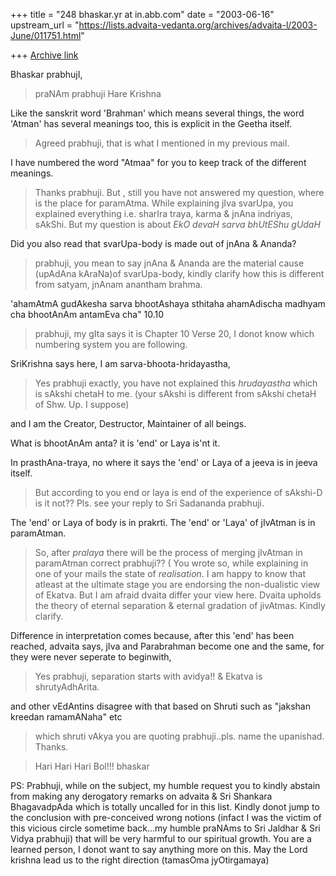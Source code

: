 +++
title = "248 bhaskar.yr at in.abb.com"
date = "2003-06-16"
upstream_url = "https://lists.advaita-vedanta.org/archives/advaita-l/2003-June/011751.html"

+++
[Archive link](https://lists.advaita-vedanta.org/archives/advaita-l/2003-June/011751.html)

Bhaskar prabhujI,

>  praNAm prabhuji
>  Hare Krishna

Like the sanskrit word 'Brahman' which means several things, the word
'Atman' has several meanings too,  this is explicit in the Geetha itself.

>  Agreed prabhuji, that is what I mentioned in my previous mail.

I have numbered the word "Atmaa"  for you to keep track of the
different meanings.

>  Thanks prabhuji.  But , still you have not answered my question, where
is the place for paramAtma.  While explaining jIva svarUpa, you explained
everything i.e. sharIra traya, karma & jnAna indriyas, sAkShi.  But my
question is about *EkO devaH sarva bhUtEShu gUdaH*


Did you also read that svarUpa-body  is made out of  jnAna & Ananda?

>  prabhuji, you mean to say jnAna & Ananda are the material cause (upAdAna
kAraNa)of svarUpa-body, kindly clarify how this is different from satyam,
jnAnam anantham brahma.

'ahamAtmA gudAkesha sarva bhootAshaya sthitaha
ahamAdischa madhyam cha bhootAnAm antamEva cha"  10.10

>  prabhuji, my gIta says it is Chapter 10 Verse 20, I donot know which
numbering system you are following.

SriKrishna says here,  I am sarva-bhoota-hridayastha,

>  Yes prabhuji exactly, you have not explained this *hrudayastha* which is
sAkshi chetaH to me. (your sAkshi is different from sAkshi chetaH of Shw.
Up. I suppose)

and I am the Creator, Destructor, Maintainer of all beings.

What is bhootAnAm anta?  it is 'end' or Laya is'nt it.

In prasthAna-traya, no where it says the 'end' or Laya of  a jeeva is in
jeeva itself.

>  But according to you end or laya is end of the experience of sAkshi-D is
it not??  Pls. see your reply to Sri Sadananda prabhuji.

The 'end' or Laya  of body is in prakrti. The 'end' or 'Laya' of jIvAtman
is in paramAtman.

>  So, after *pralaya* there will be the process of merging jIvAtman in
paramAtman correct prabhuji?? ( You wrote so, while explaining in one of
your mails the state of *realisation*.   I am happy to know that atleast at
the ultimate stage you are endorsing the non-dualistic view of Ekatva.  But
I am afraid dvaita differ your view here.  Dvaita upholds the theory of
eternal separation & eternal gradation of jivAtmas.  Kindly clarify.

Difference in interpretation comes because, after this 'end' has
been reached,   advaita says,  jIva and Parabrahman become
one and the same,  for they were never seperate to beginwith,

>  Yes prabhuji, separation starts with avidya!!  & Ekatva is
shrutyAdhArita.

and other vEdAntins disagree with that based on Shruti such as
"jakshan kreedan ramamANaha"  etc

>  which shruti vAkya you are quoting prabhuji..pls. name the upanishad.
Thanks.

>  Hari Hari Hari Bol!!!
>  bhaskar

PS:  Prabhuji, while on the subject, my humble request you to kindly
abstain from making any derogatory remarks on advaita & Sri Shankara
BhagavadpAda which is totally uncalled for in this list.  Kindly donot jump
to the conclusion with pre-conceived wrong notions (infact I was the victim
of this vicious circle sometime back...my humble praNAms to Sri Jaldhar &
Sri Vidya prabhuji) that will be very harmful to our spiritual growth.  You
are a learned person, I donot want to say anything more on this.  May the
Lord krishna lead us to the right direction (tamasOma jyOtirgamaya)



